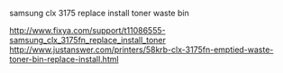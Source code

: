 samsung clx 3175 replace install toner waste bin

http://www.fixya.com/support/t11086555-samsung_clx_3175fn_replace_install_toner
http://www.justanswer.com/printers/58krb-clx-3175fn-emptied-waste-toner-bin-replace-install.html